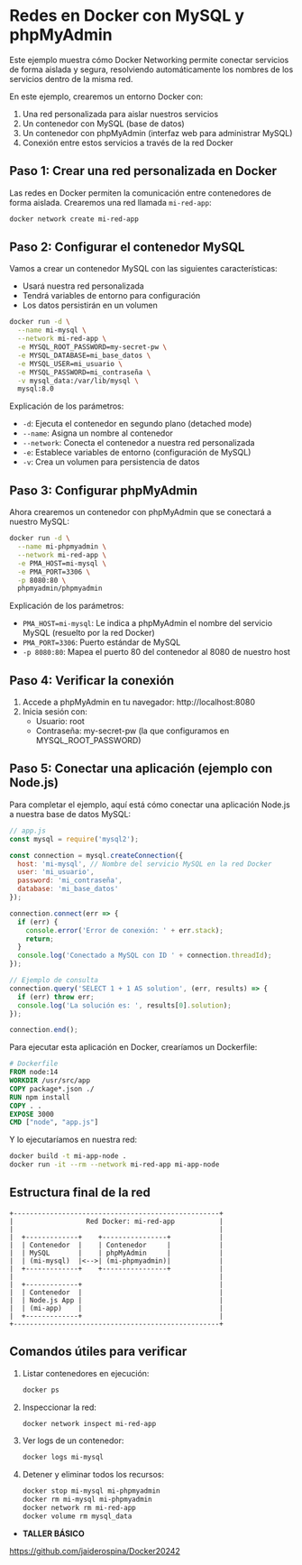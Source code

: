 # Redes en Docker con MySQL y phpMyAdmin

Este ejemplo muestra cómo Docker Networking permite conectar servicios de forma aislada y segura, resolviendo automáticamente los nombres de los servicios dentro de la misma red.

En este ejemplo, crearemos un entorno Docker con:
1. Una red personalizada para aislar nuestros servicios
2. Un contenedor con MySQL (base de datos)
3. Un contenedor con phpMyAdmin (interfaz web para administrar MySQL)
4. Conexión entre estos servicios a través de la red Docker

## Paso 1: Crear una red personalizada en Docker

Las redes en Docker permiten la comunicación entre contenedores de forma aislada. Crearemos una red llamada `mi-red-app`:

```bash
docker network create mi-red-app
```

## Paso 2: Configurar el contenedor MySQL

Vamos a crear un contenedor MySQL con las siguientes características:
- Usará nuestra red personalizada
- Tendrá variables de entorno para configuración
- Los datos persistirán en un volumen

```bash
docker run -d \
  --name mi-mysql \
  --network mi-red-app \
  -e MYSQL_ROOT_PASSWORD=my-secret-pw \
  -e MYSQL_DATABASE=mi_base_datos \
  -e MYSQL_USER=mi_usuario \
  -e MYSQL_PASSWORD=mi_contraseña \
  -v mysql_data:/var/lib/mysql \
  mysql:8.0
```

Explicación de los parámetros:
- `-d`: Ejecuta el contenedor en segundo plano (detached mode)
- `--name`: Asigna un nombre al contenedor
- `--network`: Conecta el contenedor a nuestra red personalizada
- `-e`: Establece variables de entorno (configuración de MySQL)
- `-v`: Crea un volumen para persistencia de datos

## Paso 3: Configurar phpMyAdmin

Ahora crearemos un contenedor con phpMyAdmin que se conectará a nuestro MySQL:

```bash
docker run -d \
  --name mi-phpmyadmin \
  --network mi-red-app \
  -e PMA_HOST=mi-mysql \
  -e PMA_PORT=3306 \
  -p 8080:80 \
  phpmyadmin/phpmyadmin
```

Explicación de los parámetros:
- `PMA_HOST=mi-mysql`: Le indica a phpMyAdmin el nombre del servicio MySQL (resuelto por la red Docker)
- `PMA_PORT=3306`: Puerto estándar de MySQL
- `-p 8080:80`: Mapea el puerto 80 del contenedor al 8080 de nuestro host

## Paso 4: Verificar la conexión

1. Accede a phpMyAdmin en tu navegador: http://localhost:8080
2. Inicia sesión con:
   - Usuario: root
   - Contraseña: my-secret-pw (la que configuramos en MYSQL_ROOT_PASSWORD)

## Paso 5: Conectar una aplicación (ejemplo con Node.js)

Para completar el ejemplo, aquí está cómo conectar una aplicación Node.js a nuestra base de datos MySQL:

```javascript
// app.js
const mysql = require('mysql2');

const connection = mysql.createConnection({
  host: 'mi-mysql', // Nombre del servicio MySQL en la red Docker
  user: 'mi_usuario',
  password: 'mi_contraseña',
  database: 'mi_base_datos'
});

connection.connect(err => {
  if (err) {
    console.error('Error de conexión: ' + err.stack);
    return;
  }
  console.log('Conectado a MySQL con ID ' + connection.threadId);
});

// Ejemplo de consulta
connection.query('SELECT 1 + 1 AS solution', (err, results) => {
  if (err) throw err;
  console.log('La solución es: ', results[0].solution);
});

connection.end();
```

Para ejecutar esta aplicación en Docker, crearíamos un Dockerfile:

```dockerfile
# Dockerfile
FROM node:14
WORKDIR /usr/src/app
COPY package*.json ./
RUN npm install
COPY . .
EXPOSE 3000
CMD ["node", "app.js"]
```

Y lo ejecutaríamos en nuestra red:

```bash
docker build -t mi-app-node .
docker run -it --rm --network mi-red-app mi-app-node
```

## Estructura final de la red

```
+---------------------------------------------------+
|                  Red Docker: mi-red-app           |
|                                                   |
|  +-------------+    +----------------+            |
|  | Contenedor  |    | Contenedor     |            |
|  | MySQL       |    | phpMyAdmin     |            |
|  | (mi-mysql)  |<-->| (mi-phpmyadmin)|            |
|  +-------------+    +----------------+            |
|                                                   |
|  +-------------+                                  |
|  | Contenedor  |                                  |
|  | Node.js App |                                  |
|  | (mi-app)    |                                  |
|  +-------------+                                  |
+---------------------------------------------------+
```

## Comandos útiles para verificar

1. Listar contenedores en ejecución:
   ```bash
   docker ps
   ```

2. Inspeccionar la red:
   ```bash
   docker network inspect mi-red-app
   ```

3. Ver logs de un contenedor:
   ```bash
   docker logs mi-mysql
   ```

4. Detener y eliminar todos los recursos:
   ```bash
   docker stop mi-mysql mi-phpmyadmin
   docker rm mi-mysql mi-phpmyadmin
   docker network rm mi-red-app
   docker volume rm mysql_data
   ```


- **TALLER BÁSICO**

https://github.com/jaiderospina/Docker20242
